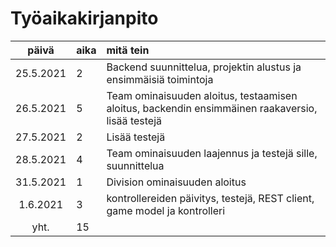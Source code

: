 # Työaikakirjanpito

| päivä | aika | mitä tein  |
| :----:|:-----| :-----|
| 25.5.2021  |  2  | Backend suunnittelua, projektin alustus ja ensimmäisiä toimintoja |
| 26.5.2021  |  5  | Team ominaisuuden aloitus, testaamisen aloitus, backendin ensimmäinen raakaversio, lisää testejä |
| 27.5.2021  |  2  | Lisää testejä |
| 28.5.2021  | 4  | Team ominaisuuden laajennus ja testejä sille, suunnittelua |
| 31.5.2021 |  1  | Division ominaisuuden aloitus |
| 1.6.2021 | 3 | kontrollereiden päivitys, testejä, REST client, game model ja kontrolleri |
| yht. | 15 | |